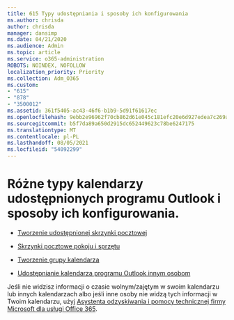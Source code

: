 ```yaml
---
title: 615 Typy udostępniania i sposoby ich konfigurowania
ms.author: chrisda
author: chrisda
manager: dansimp
ms.date: 04/21/2020
ms.audience: Admin
ms.topic: article
ms.service: o365-administration
ROBOTS: NOINDEX, NOFOLLOW
localization_priority: Priority
ms.collection: Adm_O365
ms.custom:
- "615"
- "878"
- "3500012"
ms.assetid: 361f5405-ac43-46f6-b1b9-5d91f61617ec
ms.openlocfilehash: 9ebb2e96962f70cb862d61e045c181efc20e6d927edea7c269a93ffa6a15ebbc
ms.sourcegitcommit: b5f7da89a650d2915dc652449623c78be6247175
ms.translationtype: MT
ms.contentlocale: pl-PL
ms.lasthandoff: 08/05/2021
ms.locfileid: "54092299"
---
```

# <a name="different-types-of-shared-outlook-calendars-and-how-to-set-them-up"></a>Różne typy kalendarzy udostępnionych programu Outlook i sposoby ich konfigurowania.

- [Tworzenie udostępnionej skrzynki pocztowej](https://docs.microsoft.com/microsoft-365/admin/email/create-a-shared-mailbox)

- [Skrzynki pocztowe pokoju i sprzętu](https://docs.microsoft.com/microsoft-365/admin/manage/room-and-equipment-mailboxes)

- [Tworzenie grupy kalendarza](https://support.office.com/article/8385667b-d758-4489-a53f-f542dd01e6ff)

- [Udostępnianie kalendarza programu Outlook innym osobom](https://support.office.com/article/353ed2c1-3ec5-449d-8c73-6931a0adab88)

Jeśli nie widzisz informacji o czasie wolnym/zajętym w swoim kalendarzu lub innych kalendarzach albo jeśli inne osoby nie widzą tych informacji w Twoim kalendarzu, użyj [Asystenta odzyskiwania i pomocy technicznej firmy Microsoft dla usługi Office 365](https://diagnostics.office.com/).
